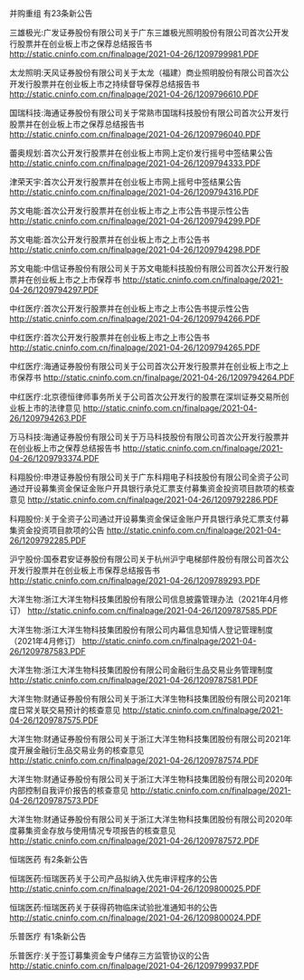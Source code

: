 并购重组 有23条新公告 

三雄极光:广发证券股份有限公司关于广东三雄极光照明股份有限公司首次公开发行股票并在创业板上市之保荐总结报告书 http://static.cninfo.com.cn/finalpage/2021-04-26/1209799981.PDF 

太龙照明:天风证券股份有限公司关于太龙（福建）商业照明股份有限公司首次公开发行股票并在创业板上市之持续督导保荐总结报告书 http://static.cninfo.com.cn/finalpage/2021-04-26/1209796610.PDF 

国瑞科技:海通证券股份有限公司关于常熟市国瑞科技股份有限公司首次公开发行股票并在创业板上市之保荐总结报告书 http://static.cninfo.com.cn/finalpage/2021-04-26/1209796040.PDF 

蕾奥规划:首次公开发行股票并在创业板上市网上定价发行摇号中签结果公告 http://static.cninfo.com.cn/finalpage/2021-04-26/1209794333.PDF 

津荣天宇:首次公开发行股票并在创业板上市网上摇号中签结果公告 http://static.cninfo.com.cn/finalpage/2021-04-26/1209794316.PDF 

苏文电能:首次公开发行股票并在创业板上市之上市公告书提示性公告 http://static.cninfo.com.cn/finalpage/2021-04-26/1209794299.PDF 

苏文电能:首次公开发行股票并在创业板上市之上市公告书 http://static.cninfo.com.cn/finalpage/2021-04-26/1209794298.PDF 

苏文电能:中信证券股份有限公司关于苏文电能科技股份有限公司首次公开发行股票并在创业板上市之上市保荐书 http://static.cninfo.com.cn/finalpage/2021-04-26/1209794297.PDF 

中红医疗:首次公开发行股票并在创业板上市之上市公告书提示性公告 http://static.cninfo.com.cn/finalpage/2021-04-26/1209794266.PDF 

中红医疗:首次公开发行股票并在创业板上市之上市公告书 http://static.cninfo.com.cn/finalpage/2021-04-26/1209794265.PDF 

中红医疗:海通证券股份有限公司关于公司首次公开发行股票并在创业板上市之上市保荐书 http://static.cninfo.com.cn/finalpage/2021-04-26/1209794264.PDF 

中红医疗:北京德恒律师事务所关于公司首次公开发行的股票在深圳证券交易所创业板上市的法律意见 http://static.cninfo.com.cn/finalpage/2021-04-26/1209794263.PDF 

万马科技:海通证券股份有限公司关于万马科技股份有限公司首次公开发行股票并在创业板上市之保荐总结报告书 http://static.cninfo.com.cn/finalpage/2021-04-26/1209793374.PDF 

科翔股份:申港证券股份有限公司关于广东科翔电子科技股份有限公司全资子公司通过开设募集资金保证金账户开具银行承兑汇票支付募集资金投资项目款项的核查意见 http://static.cninfo.com.cn/finalpage/2021-04-26/1209792286.PDF 

科翔股份:关于全资子公司通过开设募集资金保证金账户开具银行承兑汇票支付募集资金投资项目款项的公告 http://static.cninfo.com.cn/finalpage/2021-04-26/1209792285.PDF 

沪宁股份:国泰君安证券股份有限公司关于杭州沪宁电梯部件股份有限公司首次公开发行股票并在创业板上市保荐总结报告书 http://static.cninfo.com.cn/finalpage/2021-04-26/1209789293.PDF 

大洋生物:浙江大洋生物科技集团股份有限公司信息披露管理办法（2021年4月修订） http://static.cninfo.com.cn/finalpage/2021-04-26/1209787585.PDF 

大洋生物:浙江大洋生物科技集团股份有限公司内幕信息知情人登记管理制度（2021年4月修订） http://static.cninfo.com.cn/finalpage/2021-04-26/1209787583.PDF 

大洋生物:浙江大洋生物科技集团股份有限公司金融衍生品交易业务管理制度 http://static.cninfo.com.cn/finalpage/2021-04-26/1209787581.PDF 

大洋生物:财通证券股份有限公司关于浙江大洋生物科技集团股份有限公司2021年度日常关联交易预计的核查意见 http://static.cninfo.com.cn/finalpage/2021-04-26/1209787575.PDF 

大洋生物:财通证券股份有限公司关于浙江大洋生物科技集团股份有限公司2021年度开展金融衍生品交易业务的核查意见 http://static.cninfo.com.cn/finalpage/2021-04-26/1209787574.PDF 

大洋生物:财通证券股份有限公司关于浙江大洋生物科技集团股份有限公司2020年内部控制自我评价报告的核查意见 http://static.cninfo.com.cn/finalpage/2021-04-26/1209787573.PDF 

大洋生物:财通证券股份有限公司关于浙江大洋生物科技集团股份有限公司2020年度募集资金存放与使用情况专项报告的核查意见 http://static.cninfo.com.cn/finalpage/2021-04-26/1209787572.PDF 

恒瑞医药 有2条新公告 

恒瑞医药:恒瑞医药关于公司产品拟纳入优先审评程序的公告 http://static.cninfo.com.cn/finalpage/2021-04-26/1209800025.PDF 

恒瑞医药:恒瑞医药关于获得药物临床试验批准通知书的公告 http://static.cninfo.com.cn/finalpage/2021-04-26/1209800024.PDF 

乐普医疗 有1条新公告 

乐普医疗:关于签订募集资金专户储存三方监管协议的公告 http://static.cninfo.com.cn/finalpage/2021-04-26/1209799937.PDF 

